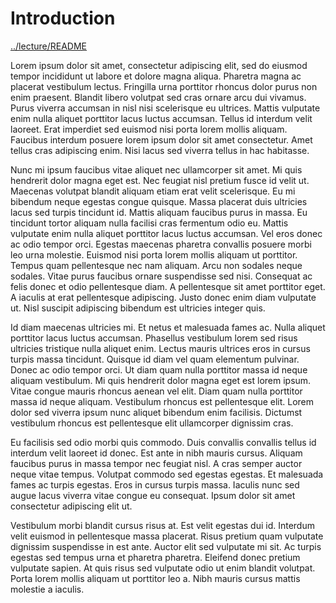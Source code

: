 # Introduction

[../lecture/README](../lecture/README.md)

Lorem ipsum dolor sit amet, consectetur adipiscing elit, sed do eiusmod tempor incididunt ut labore et dolore magna aliqua. Pharetra magna ac placerat vestibulum lectus. Fringilla urna porttitor rhoncus dolor purus non enim praesent. Blandit libero volutpat sed cras ornare arcu dui vivamus. Purus viverra accumsan in nisl nisi scelerisque eu ultrices. Mattis vulputate enim nulla aliquet porttitor lacus luctus accumsan. Tellus id interdum velit laoreet. Erat imperdiet sed euismod nisi porta lorem mollis aliquam. Faucibus interdum posuere lorem ipsum dolor sit amet consectetur. Amet tellus cras adipiscing enim. Nisi lacus sed viverra tellus in hac habitasse.

Nunc mi ipsum faucibus vitae aliquet nec ullamcorper sit amet. Mi quis hendrerit dolor magna eget est. Nec feugiat nisl pretium fusce id velit ut. Maecenas volutpat blandit aliquam etiam erat velit scelerisque. Eu mi bibendum neque egestas congue quisque. Massa placerat duis ultricies lacus sed turpis tincidunt id. Mattis aliquam faucibus purus in massa. Eu tincidunt tortor aliquam nulla facilisi cras fermentum odio eu. Mattis vulputate enim nulla aliquet porttitor lacus luctus accumsan. Vel eros donec ac odio tempor orci. Egestas maecenas pharetra convallis posuere morbi leo urna molestie. Euismod nisi porta lorem mollis aliquam ut porttitor. Tempus quam pellentesque nec nam aliquam. Arcu non sodales neque sodales. Vitae purus faucibus ornare suspendisse sed nisi. Consequat ac felis donec et odio pellentesque diam. A pellentesque sit amet porttitor eget. A iaculis at erat pellentesque adipiscing. Justo donec enim diam vulputate ut. Nisl suscipit adipiscing bibendum est ultricies integer quis.

Id diam maecenas ultricies mi. Et netus et malesuada fames ac. Nulla aliquet porttitor lacus luctus accumsan. Phasellus vestibulum lorem sed risus ultricies tristique nulla aliquet enim. Lectus mauris ultrices eros in cursus turpis massa tincidunt. Quisque id diam vel quam elementum pulvinar. Donec ac odio tempor orci. Ut diam quam nulla porttitor massa id neque aliquam vestibulum. Mi quis hendrerit dolor magna eget est lorem ipsum. Vitae congue mauris rhoncus aenean vel elit. Diam quam nulla porttitor massa id neque aliquam. Vestibulum rhoncus est pellentesque elit. Lorem dolor sed viverra ipsum nunc aliquet bibendum enim facilisis. Dictumst vestibulum rhoncus est pellentesque elit ullamcorper dignissim cras.

Eu facilisis sed odio morbi quis commodo. Duis convallis convallis tellus id interdum velit laoreet id donec. Est ante in nibh mauris cursus. Aliquam faucibus purus in massa tempor nec feugiat nisl. A cras semper auctor neque vitae tempus. Volutpat commodo sed egestas egestas. Et malesuada fames ac turpis egestas. Eros in cursus turpis massa. Iaculis nunc sed augue lacus viverra vitae congue eu consequat. Ipsum dolor sit amet consectetur adipiscing elit ut.

Vestibulum morbi blandit cursus risus at. Est velit egestas dui id. Interdum velit euismod in pellentesque massa placerat. Risus pretium quam vulputate dignissim suspendisse in est ante. Auctor elit sed vulputate mi sit. Ac turpis egestas sed tempus urna et pharetra pharetra. Eleifend donec pretium vulputate sapien. At quis risus sed vulputate odio ut enim blandit volutpat. Porta lorem mollis aliquam ut porttitor leo a. Nibh mauris cursus mattis molestie a iaculis.
